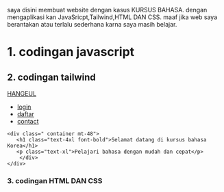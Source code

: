 saya disini membuat website dengan kasus KURSUS BAHASA.
dengan mengaplikasi kan JavaSricpt,Tailwind,HTML DAN CSS.
maaf jika web saya berantakan atau terlalu sederhana karna saya masih belajar.

# 1. codingan javascript

<script>
        const belajarButton = document.getElementById("belajarButton");
        const hurufHijaiyahSection = document.getElementById("hurufHijaiyah");

        belajarButton.addEventListener("click", function () {
            hurufHijaiyahSection.style.display = "block";
        });

        const tutupButton = document.getElementById("tutupButton");

        tutupButton.addEventListener("click", function () {
            hurufHijaiyahSection.style.display = "none";
        });
    </script>

## 2. codingan tailwind

 <title>kursus bahasa</title>
    <script src="https://cdn.tailwindcss.com"></script>
</head>

<body class="bg-cover bg-center h-screen" style="background-image: url('images/kursus.avif')">
    <nav class="w-full py-3 px-5 bg-black flex justify-between shadow">
        <div class="container mx-auto flex justify-between items-center">
            <a href="#" class="text-white text-xl font-bold">HANGEUL</a>
            <ul class="flex space-x-4">
                <li><a href="#" class="text-white">login</a></li>
                <li><a href="#" class="text-white">daftar</a></li>
                <li><a href="#" class="text-white">contact</a></li>
            </ul>
        </div>
    </nav>

    <div class=" container mt-48">
       <h1 class="text-4xl font-bold">Selamat datang di kursus bahasa Korea</h1>
       <p class="text-xl">Pelajari bahasa dengan mudah dan cepat</p>
        </div>
    </div>

### 3. codingan HTML DAN CSS

<head>
    <meta charset="UTF-8">
    <meta name="viewport" content="width=device-width, initial-scale=1.0">
    <style>
        * {
            scroll-behavior: smooth;
        }

        .contrainer{
            min-width: 100%;
            height: 100vh;
            display: flex;
            justify-content: center;
            align-items: center;
            flex-direction: column;
        }
    </style>

## Terimakasih
